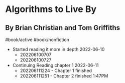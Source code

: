 # Algorithms to Live By
## By Brian Christian and Tom Griffiths
#book/active #book/nonfiction
- Started reading it more in depth 2022-06-10
	- 202206100707
	- 202206100727
- Continuing Reading chapter 1 2022-06-11
	- 202206111224 - Chapter 1 finished
	- 202206111251 - Chapter 2 finished 1:47PM
